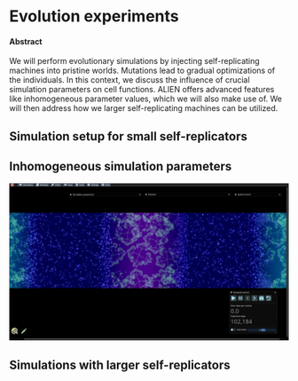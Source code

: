 # Evolution experiments

#### Abstract

We will perform evolutionary simulations by injecting self-replicating machines into pristine worlds. Mutations lead to gradual optimizations of the individuals. In this context, we discuss the influence of crucial simulation parameters on cell functions. ALIEN offers advanced features like inhomogeneous parameter values, which we will also make use of. We will then address how we  larger self-replicating machines can be utilized.

## Simulation setup for small self-replicators



## Inhomogeneous simulation parameters



![](<../.gitbook/assets/inhomogeneous parameters.png>)

## Simulations with larger self-replicators
